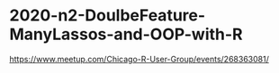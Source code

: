 # 2020-n2-DoulbeFeature-ManyLassos-and-OOP-with-R
https://www.meetup.com/Chicago-R-User-Group/events/268363081/
